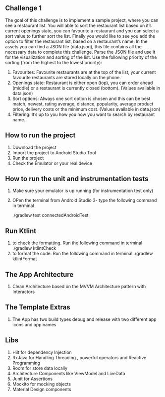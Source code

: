 
## Challenge 1

The goal of this challenge is to implement a sample project, where you can see a restaurant list.
 You will able to sort the restaurant list based on it’s current openings state, you can favourite a restaurant and
 you can select a sort value to further sort the list. Finally you would like to see you add the option to filter the restaurant list, based on a restaurant’s name.
 In the assets you can find a JSON file (data.json), this file contains all the necessary data to complete this challenge. Parse the JSON file and use it for the visualization and sorting of the list.
 Use the following priority of the sorting (from the highest to the lowest priority):

1. Favourites​: Favourite restaurants are at the top of the list, your current favourite restaurants are stored locally on the phone.
2. Openings state​: Restaurant is either open (top), you can order ahead (middle) or a restaurant is currently closed (bottom). (Values available in data.json)
3. Sort options​: Always one sort option is chosen and this can be best match, newest, rating average, distance, popularity, average product price, delivery costs or the minimum cost. (Values available in data.json)
4. Filtering​: It’s up to you how you how you want to search by restaurant name.


## How to run the project

 1. Download the project
 2. Import the project to Android Studio Tool
 3. Run the project
 4. Check the Emulator or your real device

 ## How to run the unit and instrumentation tests

 1. Make sure your emulator is up running (for instrumentation test only)
 2. OPen the terminal from Android Studio
 3- type the following command in terminal

    ./gradlew test connectedAndroidTest

 ## Run Ktlint

 1. to check the formatting. Run the following command in terminal
     ./gradlew ktlintCheck
 2. to format the code. Run the following command in terminal
    ./gradlew ktlintFormat

## The App Architecture

 1. Clean Architecture based on  the MVVM Architecture pattern with Interactors

## The Template Extras

1. The App has two build types debug and release with two different app icons and app names

## Libs

1. Hilt for dependency Injection
2. RxJava for Handling Threading ,  powerful operators and Reactive Programming
3. Room for store data locally
4. Architecture Components like ViewModel and LiveData
5. Junit for Assertions
6. Mockito for mocking objects
7. Material Design components


